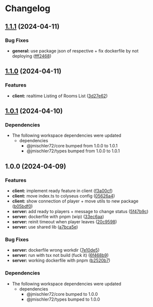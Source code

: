 # Changelog

## [1.1.1](https://github.com/jmischler72/tetrarena/compare/server-v1.1.0...server-v1.1.1) (2024-04-11)


### Bug Fixes

* **general:** use package json of respective + fix dockerfile by not deploying ([fff2468](https://github.com/jmischler72/tetrarena/commit/fff24682690dd1ce31bb8112ee24f09e53f95ebc))

## [1.1.0](https://github.com/jmischler72/tetrarena/compare/server-v1.0.1...server-v1.1.0) (2024-04-11)


### Features

* **client:** realtime Listing of Rooms List ([3d27e62](https://github.com/jmischler72/tetrarena/commit/3d27e6284f29a19fda3d89f47796041e1c0aaa20))

## [1.0.1](https://github.com/jmischler72/tetrarena/compare/server-v1.0.0...server-v1.0.1) (2024-04-10)


### Dependencies

* The following workspace dependencies were updated
  * dependencies
    * @jmischler72/core bumped from 1.0.0 to 1.0.1
    * @jmischler72/types bumped from 1.0.0 to 1.0.1

## 1.0.0 (2024-04-09)


### Features

* **client:** implement ready feature in client ([f3a00cf](https://github.com/jmischler72/tetrarena/commit/f3a00cfa9aa2a1d3c7715fb754f1596e510f0c8f))
* **client:** move index.ts to colyseus config ([05626a4](https://github.com/jmischler72/tetrarena/commit/05626a445f93d9fbe9b77ae0358a209c6b41dda3))
* **client:** show connection of player + move utils to new package ([b05bdf0](https://github.com/jmischler72/tetrarena/commit/b05bdf0fe26b33204faadbbdfc27238f47ea3092))
* **server:** add ready to players + message to change status ([5f47b9c](https://github.com/jmischler72/tetrarena/commit/5f47b9c08465d1100d0ce9ec7b7ed69acba2c3bd))
* **server:** dockerfile with pnpm (wip) ([33ec6aa](https://github.com/jmischler72/tetrarena/commit/33ec6aa4c5d4bf719d0428a1d93d17029022d0de))
* **server:** reinit timeout when player leaves ([20c9598](https://github.com/jmischler72/tetrarena/commit/20c9598b175500a781011af045d56ca4b094c26a))
* **server:** use shared lib ([a7bca5e](https://github.com/jmischler72/tetrarena/commit/a7bca5e5503e3f8f30c5c77394386c64163cfa32))


### Bug Fixes

* **server:** dockerfile wrong workdir ([7e10de5](https://github.com/jmischler72/tetrarena/commit/7e10de5282148c8876df68ed38a30b90a3fd8553))
* **server:** run with tsx not build (fuck it) ([6f468b9](https://github.com/jmischler72/tetrarena/commit/6f468b9f1a1e83c5599450cbb3f79a156a411969))
* **server:** working dockerfile with pnpm ([b2520b7](https://github.com/jmischler72/tetrarena/commit/b2520b7e9e89192dbc9d9ead64bd71863584335d))


### Dependencies

* The following workspace dependencies were updated
  * dependencies
    * @jmischler72/core bumped to 1.0.0
    * @jmischler72/types bumped to 1.0.0
